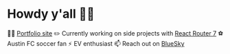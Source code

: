 # Howdy y'all 👋🤠

✍🏻 [Portfolio site](https://sethdavis.tech/)
✏️ Currently working on side projects with [React Router 7](https://reactrouter.com/home)
⚽️ Austin FC soccer fan
⚡ EV enthusiast
📫 Reach out on [BlueSky](https://bsky.app/profile/sethdavis.tech)
